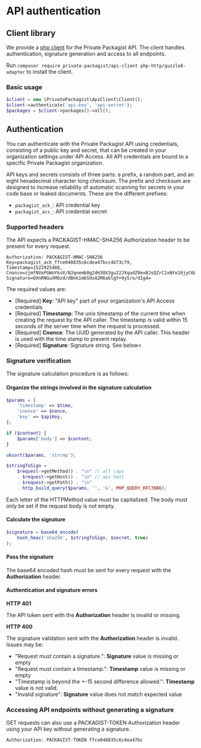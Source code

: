 # API authentication
##

## Client library

We provide a [php client](https://github.com/packagist/private-packagist-api-client) for the Private Packagist API.
The client handles authentication, signature generation and access to all endpoints.

Run `composer require private-packagist/api-client php-http/guzzle6-adapter` to install the client.

### Basic usage
```php
$client = new \PrivatePackagist\ApiClient\Client();
$client->authenticate('api-key', 'api-secret');
$packages = $client->packages()->all();
```

## Authentication

You can authenticate with the Private Packagist API using credentials, consisting of a public key and
secret, that can be created in your organization settings under API Access. All API credentials are
bound to a specific Private Packagist organization.

API keys and secrets consists of three parts: a prefix, a random part, and an eight hexadecimal character long checksum.
The prefix and checksum are designed to increase reliability of automatic scanning for secrets in your code base or leaked documents.
These are the different prefixes:

* `packagist_ack_`: API credential key
* `packagist_acs_`: API credential secret

### Supported headers

The API expects a PACKAGIST-HMAC-SHA256 Authorization header to be present for every request.

```
Authorization: PACKAGIST-HMAC-SHA256
Key=packagist_ack_ffce048835c6cdea47bcc4b73c79,
Timestamp=1522925488,
Cnonce=zjmfNVePGWoYksX/NJqnemb0g2dH30X3gu22JXqadZ0exBJsQZrC1xNYo10jyC6E,
Signature=QXnRNGuXMOzd/dBnk1mbSUsA2M6ablgY+9y5/o/dIg4=
```

The required values are:

* [Required] **Key**: "API key" part of your organization's API Access credentials
* [Required] **Timestamp**: The unix timestamp of the current time when creating the request by the API caller. The timestamp is valid within 15 seconds of the server time when the request is processed.
* [Required] **Cnonce**: The UUID generated by the API caller. This header is used with the time stamp to prevent replay.
* [Required] **Signature**: Signature string. See below<

### Signature verification

The signature calculation procedure is as follows:

#### Organize the strings involved in the signature calculation

```php
$params = [
    'timestamp' => $time,
    'cnonce' => $nonce,
    'key' => $apiKey,
];

if ($content) {
    $params['body'] => $content;
}

uksort($params, 'strcmp');

$stringToSign =
    $request->getMethod() . "\n" // all caps
    . $request->getHost() . "\n" // api host
    . $request->getPath() . "\n"
    . http_build_query($params, '', '&', PHP_QUERY_RFC3986);
```

            
Each letter of the HTTPMethod value must be capitalized.
The body must only be set if the request body is not empty.
            
#### Calculate the signature

```php
$signature = base64_encode(
    hash_hmac('sha256', $stringToSign, $secret, true)
);
```

#### Pass the signature
            
The base64 encoded hash must be sent for every request with the **Authorization** header.

#### Authentication and signature errors

**HTTP 401**

The API token sent with the **Authorization** header is invalid or missing.

**HTTP 400**

The signature validation sent with the **Authorization** header is invalid. Issues may be:

* "Request must contain a signature.": **Signature** value is missing or empty
* "Request must contain a timestamp.": **Timestamp** value is missing or empty
* "Timestamp is beyond the +-15 second difference allowed.": **Timestamp** value is not valid.
* "Invalid signature": **Signature** value does not match expected value

### Accessing API endpoints without generating a signature
                
GET requests can also use a PACKAGIST-TOKEN Authorization header using your API key without generating a signature.

```
Authorization: PACKAGIST-TOKEN ffce048835c6cdea47bc
```
